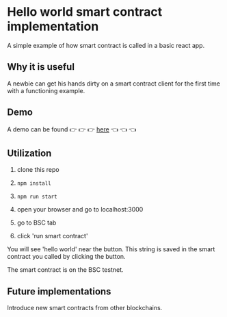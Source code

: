 # Hello world smart contract implementation

A simple example of how smart contract is called in a basic react app.

## Why it is useful

A newbie can get his hands dirty on a smart contract client for the first time with a functioning example.

## Demo

A demo can be found 👉 👉 👉 [here](https://cardiosmircem.github.io/react-smart-contract/) 👈 👈 👈

## Utilization

1. clone this repo

2. `npm install`

3. `npm run start`

4. open your browser and go to localhost:3000

5. go to BSC tab

6. click 'run smart contract'

You will see 'hello world' near the button. This string is saved in the smart contract you called by clicking the button.

The smart contract is on the BSC testnet.

## Future implementations

Introduce new smart contracts from other blockchains.
